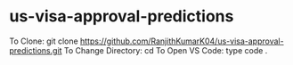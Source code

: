 # us-visa-approval-predictions

To Clone: git clone https://github.com/RanjithKumarK04/us-visa-approval-predictions.git
To Change Directory: cd <give directory_name>
To Open VS Code: type code .
